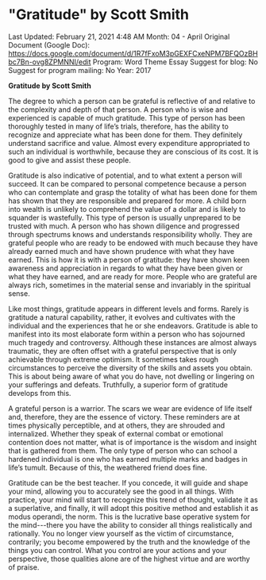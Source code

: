# "Gratitude" by Scott Smith

Last Updated: February 21, 2021 4:48 AM
Month: 04 - April
Original Document (Google Doc): https://docs.google.com/document/d/1R7fFxoM3pGEXFCxeNPM7BFQOzBHbc7Bn-ovg8ZPMNNI/edit
Program: Word Theme Essay
Suggest for blog: No
Suggest for program mailing: No
Year: 2017

**Gratitude by Scott Smith**

The degree to which a person can be grateful is reflective of and relative to the complexity and depth of that person. A person who is wise and experienced is capable of much gratitude. This type of person has been thoroughly tested in many of life’s trials, therefore, has the ability to recognize and appreciate what has been done for them. They definitely understand sacrifice and value. Almost every expenditure appropriated to such an individual is worthwhile, because they are conscious of its cost. It is good to give and assist these people.

Gratitude is also indicative of potential, and to what extent a person will succeed. It can be compared to personal competence because a person who can contemplate and grasp the totality of what has been done for them has shown that they are responsible and prepared for more. A child born into wealth is unlikely to comprehend the value of a dollar and is likely to squander is wastefully. This type of person is usually unprepared to be trusted with much. A person who has shown diligence and progressed through spectrums knows and understands responsibility wholly. They are grateful people who are ready to be endowed with much because they have already earned much and have shown prudence with what they have earned. This is how it is with a person of gratitude: they have shown keen awareness and appreciation in regards to what they have been given or what they have earned, and are ready for more. People who are grateful are always rich, sometimes in the material sense and invariably in the spiritual sense.

Like most things, gratitude appears in different levels and forms. Rarely is gratitude a natural capability, rather, it evolves and cultivates with the individual and the experiences that he or she endeavors. Gratitude is able to manifest into its most elaborate form within a person who has sojourned much tragedy and controversy. Although these instances are almost always traumatic, they are often offset with a grateful perspective that is only achievable through extreme optimism. It sometimes takes rough circumstances to perceive the diversity of the skills and assets you obtain. This is about being aware of what you do have, not dwelling or lingering on your sufferings and defeats. Truthfully, a superior form of gratitude develops from this.

A grateful person is a warrior. The scars we wear are evidence of life itself and, therefore, they are the essence of victory. These reminders are at times physically perceptible, and at others, they are shrouded and internalized. Whether they speak of external combat or emotional contention does not matter, what is of importance is the wisdom and insight that is gathered from them. The only type of person who can school a hardened individual is one who has earned multiple marks and badges in life’s tumult. Because of this, the weathered friend does fine.

Gratitude can be the best teacher. If you concede, it will guide and shape your mind, allowing you to accurately see the good in all things. With practice, your mind will start to recognize this trend of thought, validate it as a superlative, and finally, it will adopt this positive method and establish it as modus operandi, the norm. This is the lucrative base operative system for the mind---there you have the ability to consider all things realistically and rationally. You no longer view yourself as the victim of circumstance, contrarily; you become empowered by the truth and the knowledge of the things you can control. What you control are your actions and your perspective, those qualities alone are of the highest virtue and are worthy of praise.